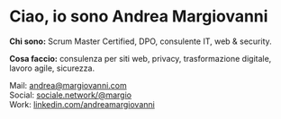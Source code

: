 <h1>Ciao, io sono <strong>Andrea Margiovanni</strong></h1>
<p><strong>Chi sono:</strong> Scrum Master Certified, DPO, consulente IT, web & security.</p>
<p><strong>Cosa faccio:</strong> consulenza per siti web, privacy, trasformazione digitale, lavoro agile, sicurezza.</p>
<p class="lead">
  Mail: <a href="mailto:andrea@margiovanni.com">andrea@margiovanni.com</a><br />
  Social: <a href="https://sociale.network/@margio" rel="me">sociale.network/@margio</a><br />
  Work: <a href="https://www.linkedin.com/in/andreamargiovanni/">linkedin.com/andreamargiovanni</a>
</p>
